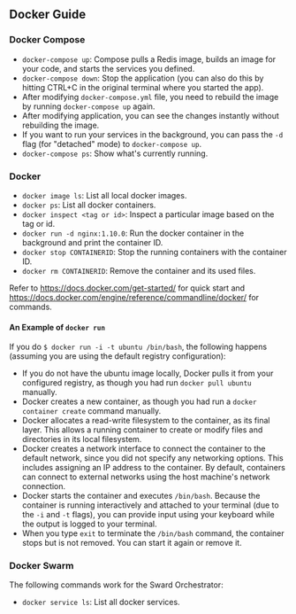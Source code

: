 ## Docker Guide

### Docker Compose

- `docker-compose up`: Compose pulls a Redis image, builds an image for your code, and starts the services you defined.
- `docker-compose down`: Stop the application (you can also do this by hitting CTRL+C in the original terminal where you started the app).
- After modifying `docker-compose.yml` file, you need to rebuild the image by running `docker-compose up` again.
- After modifying application, you can see the changes instantly without rebuilding the image.
- If you want to run your services in the background, you can pass the `-d` flag (for "detached" mode) to `docker-compose up`.
- `docker-compose ps`: Show what's currently running.

### Docker

- `docker image ls`: List all local docker images.
- `docker ps`: List all docker containers.
- `docker inspect <tag or id>`: Inspect a particular image based on the tag or id.
- `docker run -d nginx:1.10.0`: Run the docker container in the background and print the container ID.
- `docker stop CONTAINERID`: Stop the running containers with the container ID.
- `docker rm CONTAINERID`: Remove the container and its used files.

Refer to https://docs.docker.com/get-started/ for quick start and https://docs.docker.com/engine/reference/commandline/docker/ for commands.

#### An Example of `docker run`

If you do `$ docker run -i -t ubuntu /bin/bash`, the following happens (assuming you are using the default registry configuration):

- If you do not have the ubuntu image locally, Docker pulls it from your configured registry, as though you had run `docker pull ubuntu` manually.
- Docker creates a new container, as though you had run a `docker container create` command manually.
- Docker allocates a read-write filesystem to the container, as its final layer. This allows a running container to create or modify files and directories in its local filesystem.
- Docker creates a network interface to connect the container to the default network, since you did not specify any networking options. This includes assigning an IP address to the container. By default, containers can connect to external networks using the host machine's network connection.
- Docker starts the container and executes `/bin/bash`. Because the container is running interactively and attached to your terminal (due to the `-i` and `-t` flags), you can provide input using your keyboard while the output is logged to your terminal.
- When you type `exit` to terminate the `/bin/bash` command, the container stops but is not removed. You can start it again or remove it.

### Docker Swarm

The following commands work for the Sward Orchestrator:

- `docker service ls`: List all docker services.
